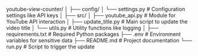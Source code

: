 youtube-view-counter/
│
├── config/
│   └── settings.py        # Configuration settings like API keys
│
├── src/
│   ├── youtube_api.py     # Module for YouTube API interaction
│   ├── update_title.py    # Main script to update the video title
│   └── utils.py           # Utility functions like logging
│
├── requirements.txt       # Required Python packages
├── .env                   # Environment variables for sensitive data
├── README.md              # Project documentation
└── run.py                 # Script to trigger the update
